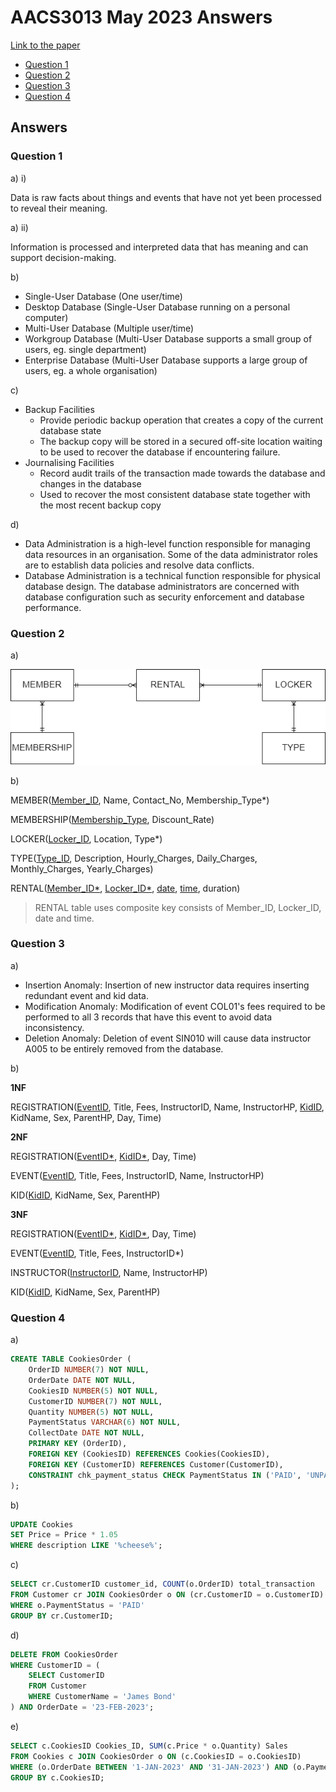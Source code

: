 <!-- @import "[TOC]" {cmd="toc" depthFrom=1 depthTo=6 orderedList=false} -->

# AACS3013 May 2023 Answers

[Link to the paper](https://eprints.tarc.edu.my/25091/1/AACS3013.pdf)

- [Question 1](#question-1)
- [Question 2](#question-2)
- [Question 3](#question-3)
- [Question 4](#question-4)

## Answers

### Question 1

a) i)

Data is raw facts about things and events that have not yet been processed to reveal their meaning. 

a) ii)

Information is processed and interpreted data that has meaning and can support decision-making.

b) 

- Single-User Database (One user/time)
- Desktop Database (Single-User Database running on a personal computer)
- Multi-User Database (Multiple user/time)
- Workgroup Database (Multi-User Database supports a small group of users, eg. single department)
- Enterprise Database (Multi-User Database supports a large group of users, eg. a whole organisation)

c)

- Backup Facilities 
	- Provide periodic backup operation that creates a copy of the current database state
	- The backup copy will be stored in a secured off-site location waiting to be used to recover the database if encountering failure.
- Journalising Facilities
	- Record audit trails of the transaction made towards the database and changes in the database
	- Used to recover the most consistent database state together with the most recent backup copy

d)

- Data Administration is a high-level function responsible for managing data resources in an organisation. Some of the data administrator roles are to establish data policies and resolve data conflicts.
- Database Administration is a technical function responsible for physical database design. The database administrators are concerned with database configuration such as security enforcement and database performance.

### Question 2

a)

![ERD Diagram](./question2a.png)

b)

MEMBER(<ins>Member\_ID</ins>, Name, Contact\_No, Membership\_Type\*)

MEMBERSHIP(<ins>Membership\_Type</ins>, Discount\_Rate)

LOCKER(<ins>Locker\_ID</ins>, Location, Type\*)

TYPE(<ins>Type\_ID</ins>, Description, Hourly\_Charges, Daily\_Charges, Monthly\_Charges, Yearly\_Charges)

RENTAL(<ins>Member\_ID\*</ins>, <ins>Locker\_ID\*</ins>, <ins>date</ins>, <ins>time</ins>, duration)

> RENTAL table uses composite key consists of Member\_ID, Locker\_ID, date and time.

### Question 3

a) 

- Insertion Anomaly: Insertion of new instructor data requires inserting redundant event and kid data.
- Modification Anomaly: Modification of event COL01's fees required to be performed to all 3 records that have this event to avoid data inconsistency.
- Deletion Anomaly: Deletion of event SIN010 will cause data instructor A005 to be entirely removed from the database.

b)

**1NF**

REGISTRATION(<ins>EventID</ins>, Title, Fees, InstructorID, Name, InstructorHP, <ins>KidID</ins>, KidName, Sex, ParentHP, Day, Time)

**2NF**

REGISTRATION(<ins>EventID\*</ins>, <ins>KidID\*</ins>, Day, Time)

EVENT(<ins>EventID</ins>, Title, Fees, InstructorID, Name, InstructorHP)

KID(<ins>KidID</ins>, KidName, Sex, ParentHP)

**3NF**

REGISTRATION(<ins>EventID\*</ins>, <ins>KidID\*</ins>, Day, Time)

EVENT(<ins>EventID</ins>, Title, Fees, InstructorID\*)

INSTRUCTOR(<ins>InstructorID</ins>, Name, InstructorHP)

KID(<ins>KidID</ins>, KidName, Sex, ParentHP)

### Question 4

a) 

```sql
CREATE TABLE CookiesOrder (
	OrderID NUMBER(7) NOT NULL,
	OrderDate DATE NOT NULL,
	CookiesID NUMBER(5) NOT NULL,
	CustomerID NUMBER(7) NOT NULL,
	Quantity NUMBER(5) NOT NULL,
	PaymentStatus VARCHAR(6) NOT NULL,
	CollectDate DATE NOT NULL,
	PRIMARY KEY (OrderID),
	FOREIGN KEY (CookiesID) REFERENCES Cookies(CookiesID),
	FOREIGN KEY (CustomerID) REFERENCES Customer(CustomerID),
	CONSTRAINT chk_payment_status CHECK PaymentStatus IN ('PAID', 'UNPAID')
);
```

b)

```sql
UPDATE Cookies
SET Price = Price * 1.05
WHERE description LIKE '%cheese%';
```

c)

```sql
SELECT cr.CustomerID customer_id, COUNT(o.OrderID) total_transaction
FROM Customer cr JOIN CookiesOrder o ON (cr.CustomerID = o.CustomerID)
WHERE o.PaymentStatus = 'PAID'
GROUP BY cr.CustomerID;
```

d)

```sql
DELETE FROM CookiesOrder
WHERE CustomerID = (
	SELECT CustomerID
	FROM Customer
	WHERE CustomerName = 'James Bond'
) AND OrderDate = '23-FEB-2023';
```

e)

```sql
SELECT c.CookiesID Cookies_ID, SUM(c.Price * o.Quantity) Sales
FROM Cookies c JOIN CookiesOrder o ON (c.CookiesID = o.CookiesID)
WHERE (o.OrderDate BETWEEN '1-JAN-2023' AND '31-JAN-2023') AND (o.PaymentStatus = 'PAID')
GROUP BY c.CookiesID;
```
